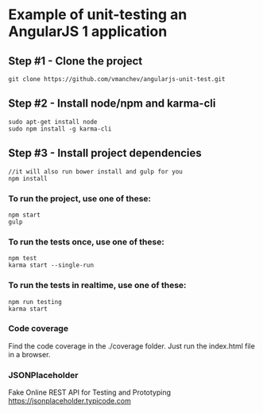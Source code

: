 # Example of unit-testing an AngularJS 1 application

## Step #1 - Clone the project
```
git clone https://github.com/vmanchev/angularjs-unit-test.git
```

## Step #2 - Install node/npm and karma-cli
```
sudo apt-get install node
sudo npm install -g karma-cli
```

## Step #3 - Install project dependencies
```
//it will also run bower install and gulp for you 
npm install 
```

### To run the project, use one of these:
```
npm start
gulp
```

### To run the tests once, use one of these:
```
npm test
karma start --single-run
```

### To run the tests in realtime, use one of these:
```
npm run testing
karma start
```

### Code coverage
Find the code coverage in the ./coverage folder. Just run the index.html file in a browser.

### JSONPlaceholder
Fake Online REST API for Testing and Prototyping
https://jsonplaceholder.typicode.com
